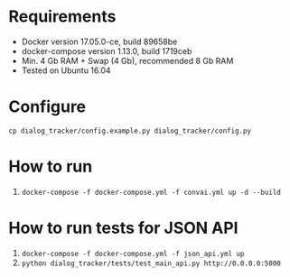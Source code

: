 # Requirements

- Docker version 17.05.0-ce, build 89658be
- docker-compose version 1.13.0, build 1719ceb
- Min. 4 Gb RAM + Swap (4 Gb), recommended 8 Gb RAM
- Tested on Ubuntu 16.04

# Configure

`cp dialog_tracker/config.example.py dialog_tracker/config.py`

# How to run

1. `docker-compose -f docker-compose.yml -f convai.yml up -d --build`

# How to run tests for JSON API

1. `docker-compose -f docker-compose.yml -f json_api.yml up`
2. `python dialog_tracker/tests/test_main_api.py http://0.0.0.0:5000`
